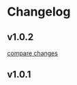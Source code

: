 # Changelog

## v1.0.2

[compare changes](https://github.com/WorkRootTech/nuxt-form/compare/v1.0.1...v1.0.2)

## v1.0.1
